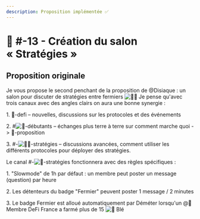 ```yaml
---
description: Proposition implémentée ✅
---
```


# 📜 #-13 - Création du salon « Stratégies »

## Proposition originale

Je vous propose le second penchant de la proposition de @Disiaque : un salon pour discuter de stratégies entre fermiers ![👩‍🌾](https://discord.com/assets/c4c1fa7998175ce6787fe4330588fa04.svg) Je pense qu'avec trois canaux avec des angles clairs on aura une bonne synergie :

1\. 🌌-defi – nouvelles, discussions sur les protocoles et des événements

2\. #![🐥](https://discord.com/assets/3fbf09f29fe27dc2b8a7d06c83465ce8.svg)-débutants – échanges plus terre à terre sur comment marche quoi -> 📜-proposition

3\. #-![👩‍🌾](https://discord.com/assets/c4c1fa7998175ce6787fe4330588fa04.svg)-stratégies – discussions avancées, comment utiliser les différents protocoles pour déployer des stratégies.

Le canal #-![🚜](https://discord.com/assets/c3c997035449530ae2bf3c4fccaf5cef.svg)-stratégies fonctionnera avec des règles spécifiques :

1\. "Slowmode"  de 1h par défaut : un membre peut poster un message (question) par heure

2\. Les détenteurs du badge "Fermier" peuvent poster 1 message / 2 minutes

3\. Le badge Fermier est alloué automatiquement par Déméter lorsqu'un @🐤Membre DeFi France a farmé plus de 15 ![🌾](https://discord.com/assets/e12380ed13d4f1c0633d0166042bbea1.svg) Blé
